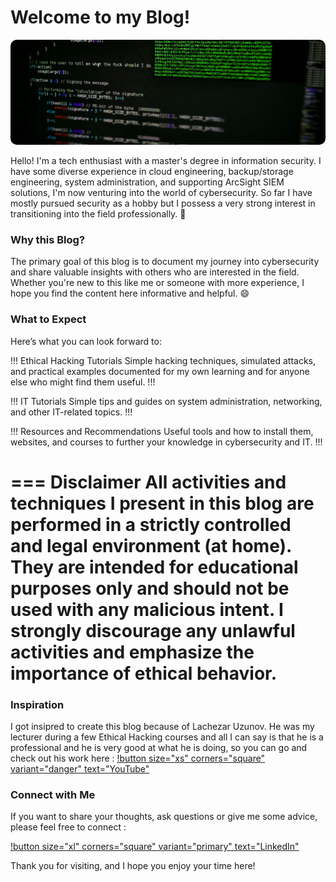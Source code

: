 # Welcome to my Blog!

<img src="/static/welcome.jpg" style="border-radius: 10px;"/>

Hello! I'm a tech enthusiast with a master's degree in information security. I have some diverse experience in cloud engineering, backup/storage engineering, system administration, and supporting ArcSight SIEM solutions, I'm now venturing into the world of cybersecurity. So far I have mostly pursued security as a hobby but I possess a very strong interest in transitioning into the field professionally. 👀

### Why this Blog?
The primary goal of this blog is to document my journey into cybersecurity and share valuable insights with others who are interested in the field. Whether you're new to this like me or someone with more experience, I hope you find the content here informative and helpful. 😄



### What to Expect

Here’s what you can look forward to:

!!! Ethical Hacking Tutorials
Simple hacking techniques, simulated attacks, and practical examples documented for my own learning and for anyone else who might find them useful.
!!!

!!! IT Tutorials
Simple tips and guides on system administration, networking, and other IT-related topics. 
!!!

!!! Resources and Recommendations
Useful tools and how to install them, websites, and courses to further your knowledge in cybersecurity and IT.
!!!

=== Disclaimer
All activities and techniques I present in this blog are performed in a strictly controlled and legal environment (at home). They are intended for educational purposes only and should not be used with any malicious intent. I strongly discourage any unlawful activities and emphasize the importance of ethical behavior.
===

### Inspiration
I got insipred to create this blog because of Lachezar Uzunov. He was my lecturer during a few Ethical Hacking courses and all I can say is that he is a professional and he is very good at what he is doing, so you can go and check out his work here : [!button size="xs" corners="square" variant="danger" text="YouTube"](https://www.youtube.com/@Lsecqt)

### Connect with Me
If you want to share your thoughts, ask questions or give me some advice, please feel free to connect :

[!button size="xl" corners="square" variant="primary" text="LinkedIn"](https://www.linkedin.com/in/nikolay-ivanov-5818b5144) 

Thank you for visiting, and I hope you enjoy your time here!
